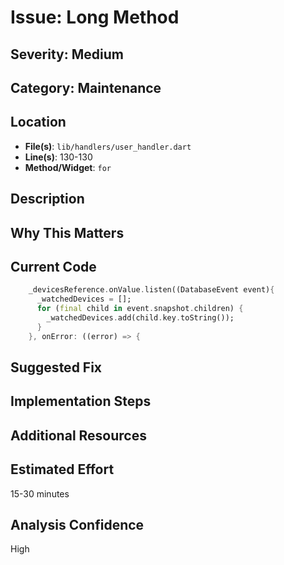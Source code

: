 # Issue: Long Method

## Severity: Medium

## Category: Maintenance

## Location
- **File(s)**: `lib/handlers/user_handler.dart`
- **Line(s)**: 130-130
- **Method/Widget**: `for`

## Description


## Why This Matters


## Current Code
```dart
    _devicesReference.onValue.listen((DatabaseEvent event){
      _watchedDevices = [];
      for (final child in event.snapshot.children) {
        _watchedDevices.add(child.key.toString());
      }
    }, onError: ((error) => {
```

## Suggested Fix


## Implementation Steps


## Additional Resources


## Estimated Effort
15-30 minutes

## Analysis Confidence
High
